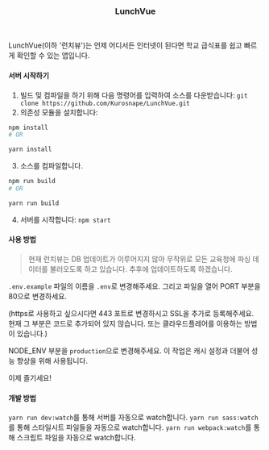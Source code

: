 <p align="center">
  <h3 align="center">LunchVue</h3>
</p>
<br>

LunchVue(이하 '런치뷰')는 언제 어디서든 인터넷이 된다면 학교 급식표를 쉽고 빠르게 확인할 수 있는 앱입니다.

#### 서버 시작하기

 1. 빌드 및 컴파일을 하기 위해 다음 명령어를 입력하여 소스를 다운받습니다:
 `git clone https://github.com/Kurosnape/LunchVue.git`
 2. 의존성 모듈을 설치합니다:

 ```bash
 npm install
 # OR

 yarn install
 ```

 3. 소스를 컴파일합니다.

 ```bash
 npm run build
 # OR

 yarn run build
 ```

 4. 서버를 시작합니다:
 `npm start`

#### 사용 방법

> 현재 런치뷰는 DB 업데이트가 이루어지지 않아 무작위로 모든 교육청에 파싱 데이터를 불러오도록 하고 있습니다. 추후에 업데이트하도록 하겠습니다.

`.env.example` 파일의 이름을 `.env`로 변경해주세요. 그리고 파일을 열어 PORT 부분을 80으로 변경하세요.

(https로 사용하고 싶으시다면 443 포트로 변경하시고 SSL을 추가로 등록해주세요. 현재 그 부분은 코드로 추가되어 있지 않습니다. 또는 클라우드플레어를 이용하는 방법이 있습니다.)

NODE_ENV 부분을 `production`으로 변경해주세요. 이 작업은 캐시 설정과 더불어 성능 향상을 위해 사용됩니다.

이제 즐기세요!

#### 개발 방법

`yarn run dev:watch`를 통해 서버를 자동으로 watch합니다.
`yarn run sass:watch`를 통해 스타일시트 파일들을 자동으로 watch합니다.
`yarn run webpack:watch`를 통해 스크립트 파일을 자동으로 watch합니다.